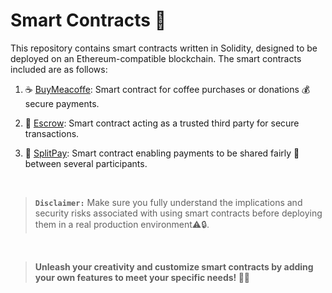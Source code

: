 
# **Smart Contracts 📝**

This repository contains smart contracts written in Solidity, designed to be deployed on an Ethereum-compatible blockchain. The smart contracts included are as follows:


1. ☕️ [BuyMeacoffe](./Escrow/Escrow.md): Smart contract for coffee purchases or donations 💰 secure payments.

2. 🤝 [Escrow](./Escrow/Escrow.md): Smart contract acting as a trusted third party for secure transactions.

3. 🔄 [SplitPay](./SplitPay/SplitPay.md): Smart contract enabling payments to be shared fairly 💸 between several participants.

<br>

>**`Disclaimer:`** Make sure you fully understand the implications and security risks associated with using smart contracts before deploying them in a real production environment⚠️🔒.

<br>

>**Unleash your creativity and customize smart contracts by adding your own features to meet your specific needs! 🚀✨**